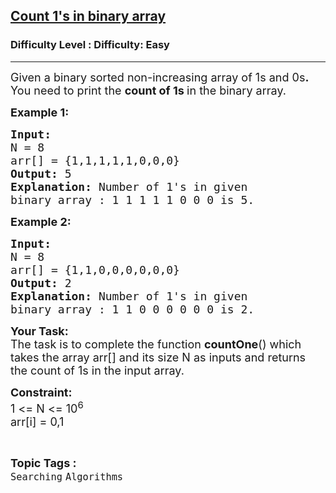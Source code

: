 <h2><a href="https://www.geeksforgeeks.org/problems/count-1s-in-binary-array-1587115620/1?page=3&difficulty=Basic,Easy&status=unsolved&sortBy=submissions">Count 1's in binary array</a></h2><h3>Difficulty Level : Difficulty: Easy</h3><hr><div class="problems_problem_content__Xm_eO"><p><span style="font-size: 18px;">Given a binary sorted non-increasing array of 1s and 0s<strong>. </strong>You need to print the <strong>count of 1s </strong>in the binary array.</span></p>
<p><span style="font-size: 18px;"><strong>Example 1:</strong></span></p>
<pre><span style="font-size: 18px;"><strong>Input:
</strong>N = 8
arr[] = {1,1,1,1,1,0,0,0}
<strong>Output: </strong>5<strong>
Explanation: </strong>Number of 1's in given 
binary array : 1 1 1 1 1 0 0 0 is 5.</span></pre>
<p><span style="font-size: 18px;"><strong>Example 2:</strong></span></p>
<pre><span style="font-size: 18px;"><strong>Input:
</strong>N = 8
arr[] = {1,1,0,0,0,0,0,0}
<strong>Output: </strong>2<strong>
Explanation: </strong>Number of 1's in given 
binary array : 1 1 0 0 0 0 0 0 is 2.</span>
</pre>
<p><span style="font-size: 18px;"><strong>Your&nbsp;Task:</strong><br>The task is to complete the function <strong>countOne</strong>() which takes the array arr[] and its size N as inputs and returns the count of 1s in the input array.</span></p>
<p><span style="font-size: 18px;"><strong>Constraint:</strong><br>1 &lt;= N &lt;= 10<sup>6</sup><br>arr[i] = 0,1</span></p></div><br><p><span style=font-size:18px><strong>Topic Tags : </strong><br><code>Searching</code>&nbsp;<code>Algorithms</code>&nbsp;